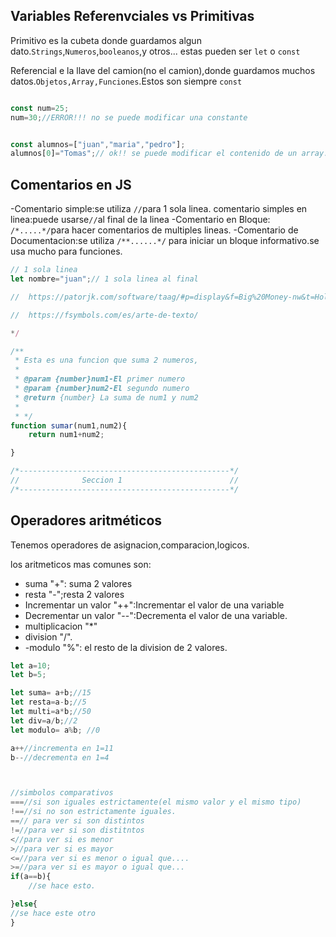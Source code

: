 ## Variables Referenvciales vs Primitivas

Primitivo es la cubeta donde guardamos algun dato.`Strings`,`Numeros`,`booleanos`,y otros... estas pueden ser `let` o `const`

Referencial e la llave del camion(no el camion),donde guardamos muchos datos.`Objetos,Array,Funciones`.Estos son siempre `const`

```js

const num=25;
num=30;//ERROR!!! no se puede modificar una constante


const alumnos=["juan","maria","pedro"];
alumnos[0]="Tomas";// ok!! se puede modificar el contenido de un array.

```
## Comentarios en JS

-Comentario simple:se utiliza `//`para 1 sola linea.
comentario simples en linea:puede usarse`//`al final de la linea
-Comentario en Bloque: `/*.....*/`para hacer comentarios de multiples lineas.
-Comentario de Documentacion:se utiliza `/**......*/` para iniciar un bloque informativo.se usa mucho para funciones.

```js
// 1 sola linea
let nombre="juan";// 1 sola linea al final

//  https://patorjk.com/software/taag/#p=display&f=Big%20Money-nw&t=Hola%20CEI

//  https://fsymbols.com/es/arte-de-texto/ 

*/

/**
 * Esta es una funcion que suma 2 numeros,
 * 
 * @param {number}num1-El primer numero
 * @param {number}num2-El segundo numero
 * @return {number} La suma de num1 y num2
 * 
 * */
function sumar(num1,num2){
    return num1+num2;

}

/*-----------------------------------------------*/
//              Seccion 1                        //
/*-----------------------------------------------*/
```
## Operadores aritméticos

Tenemos operadores de asignacion,comparacion,logicos.

los aritmeticos mas comunes son:

- suma "+": suma 2 valores
- resta "-";resta 2 valores
- Incrementar un valor "++":Incrementar el valor de una variable
- Decrementar un valor "--":Decrementa el valor de una variable.
- multiplicacion "*"
- division "/".
- -modulo "%": el resto de la division de 2 valores.

```js
let a=10;
let b=5;

let suma= a+b;//15
let resta=a-b;//5
let multi=a*b;//50
let div=a/b;//2
let modulo= a%b; //0

a++//incrementa en 1=11
b--//decrementa en 1=4



//simbolos comparativos
===//si son iguales estrictamente(el mismo valor y el mismo tipo)
!==//si no son estrictamente iguales.
==// para ver si son distintos
!=//para ver si son distitntos
<//para ver si es menor
>//para ver si es mayor
<=//para ver si es menor o igual que....
>=//para ver si es mayor o igual que...
if(a==b){
    //se hace esto.

}else{
//se hace este otro
}
```

